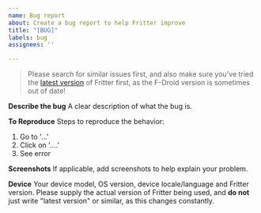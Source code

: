 ```yaml
---
name: Bug report
about: Create a bug report to help Fritter improve
title: "[BUG]"
labels: bug
assignees: ''

---
```


> Please search for similar issues first, and also make sure you've tried the [latest version](https://github.com/jonjomckay/fritter/releases) of Fritter first, as the F-Droid version is sometimes out of date!

**Describe the bug**
A clear description of what the bug is.

**To Reproduce**
Steps to reproduce the behavior:
1. Go to '...'
2. Click on '....'
3. See error

**Screenshots**
If applicable, add screenshots to help explain your problem.

**Device**
Your device model, OS version, device locale/language and Fritter version. Please supply the actual
version of Fritter being used, and **do not** just write "latest version" or similar, as this
changes constantly.
